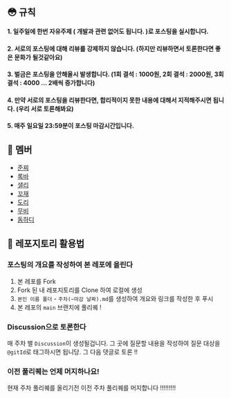 ## 😳 규칙

#### 1. 일주일에 한번 자유주제 ( 개발과 관련 없어도 됩니다. )로 포스팅을 실시합니다.

#### 2. 서로의 포스팅에 대해 리뷰를 강제하지 않습니다. (하지만 리뷰하면서 토론한다면 좋은 문화가 될것같아요)

#### 3. 벌금은 포스팅을 안해올시 발생합니다. (1회 결석 : 1000원, 2회 결석 : 2000원, 3회 결석 : 4000 … 2배씩 증가합니다)

#### 4. 만약 서로의 포스팅을 리뷰한다면, 합리적이지 못한 내용에 대해서 지적해주시면 됩니다. (우리 서로 토론해봐요)

#### 5. 매주 일요일 23:59분이 포스팅 마감시간입니다.

## 🥷 멤버

- [준찌](https://velog.io/@rat8397)
- [록바](https://velog.io/@lokba)
- [샐리](https://velog.io/@liswktjs)
- [꼬재](https://velog.io/@kkojae91)
- [도리](https://prefer2.tistory.com/)
- [무비](https://velog.io/@movie)
- [돔하디](https://velog.io/@dom_hxrdy)

## 🥇 레포지토리 활용법

### 포스팅의 개요를 작성하여 본 레포에 올린다

1. 본 레포를 Fork
2. Fork 된 내 레포지토리를 Clone 하여 로컬에 생성
3. `본인 이름 폴더` - `주차(~마감 날짜).md`를 생성하여 개요와 링크를 작성한 후 푸시
4. 본 레포의 `main` 브랜치에 풀리퀘 !

### Discussion으로 토론한다

매 주차 별 `Discussion`이 생성될겁니다. 그 곳에 질문할 내용을 작성하여 질문 대상을 `@gitId`로 태그하시면 됩니당. 그 다음 댓글로 토론 !!

### 이전 풀리퀘는 언제 머지하나요!

현재 주차 풀리퀘를 올리기전 이전 주차 풀리퀘를 머지합니다 !!!!!!!!!
